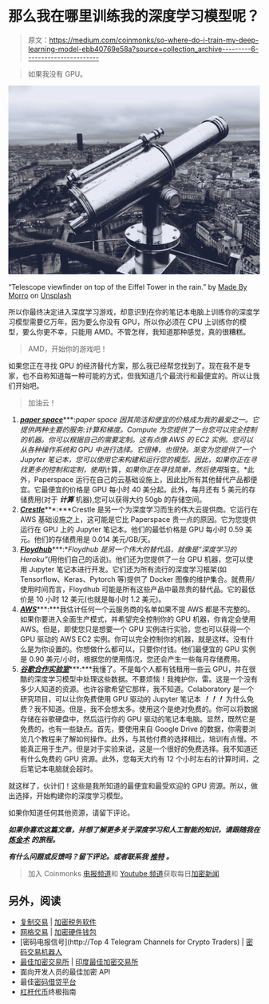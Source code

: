 # 那么我在哪里训练我的深度学习模型呢？

> 原文：<https://medium.com/coinmonks/so-where-do-i-train-my-deep-learning-model-ebb40769e58a?source=collection_archive---------6----------------------->

> 如果我没有 GPU。

![](img/8180298a51095bc880eb7a906d407497.png)

“Telescope viewfinder on top of the Eiffel Tower in the rain.” by [Made By Morro](https://unsplash.com/@madebymorro?utm_source=medium&utm_medium=referral) on [Unsplash](https://unsplash.com?utm_source=medium&utm_medium=referral)

所以你最终决定进入深度学习游戏，却意识到在你的笔记本电脑上训练你的深度学习模型需要亿万年，因为要么你没有 GPU，所以你必须在 CPU 上训练你的模型，要么你更不幸，只能用 AMD。不管怎样，我知道那种感觉，真的很糟糕。

> AMD，开始你的游戏吧！

如果您正在寻找 GPU 的经济替代方案，那么我已经帮您找到了。现在我不是专家，也不自称知道每一种可能的方式，但我知道几个最流行和最便宜的。所以让我们开始吧。

> 加油云！

1.  [***paper space***](https://www.paperspace.com/)***:***paper space 因其简洁和便宜的价格成为我的最爱之一。它提供两种主要的服务:*计算*和*梯度。Compute* 为您提供了一台您可以完全控制的机器。你可以根据自己的需要定制。这有点像 AWS 的 EC2 实例。您可以从各种操作系统和 GPU 中进行选择。它很棒，也很快。*渐变*为您提供了一个 Jupyter 笔记本，您可以使用它来构建和运行您的模型。因此，如果你正在寻找更多的控制和定制，使用*计算，*如果你正在寻找简单，然后使用*渐变。*此外，Paperspace 运行在自己的云基础设施上，因此比所有其他替代产品都便宜。它最便宜的价格是 GPU 每小时 40 美分起。此外，每月还有 5 美元的存储费用(对于 ***计算*** 机器),您可以获得大约 50gb 的存储空间。
2.  [***Crestle***](https://www.crestle.com/)***:***Crestle 是另一个为深度学习而生的伟大云提供商。它运行在 AWS 基础设施之上，这可能是它比 Paperspace 贵一点的原因。它为您提供运行在 GPU 上的 Jupyter 笔记本。他们的最低价格是 GPU 每小时 0.59 美元。他们的存储费用是 0.014 美元/GB/天。
3.  [***Floydhub***](https://www.floydhub.com/)***:***Floydhub 是另一个伟大的替代品，就像是*“深度学习的 Heroku”*(用他们自己的话说)。他们还为您提供了一台 GPU 机器，您可以使用 Jupyter 笔记本进行开发。它们还为所有流行的深度学习框架(如 Tensorflow、Keras、Pytorch 等)提供了 Docker 图像的维护集合。就费用/使用时间而言，Floydhub 可能是所有这些产品中最昂贵的替代品。它的最低价是 10 小时 12 美元(也就是每小时 1.2 美元)。
4.  [***AWS***](https://aws.amazon.com/)***:***我估计任何一个云服务商的名单如果不提 AWS 都是不完整的。如果你要进入全面生产模式，并希望完全控制你的 GPU 机器，你肯定会使用 AWS。但是，即使您只是想要一个 GPU 实例进行实验，您也可以获得一个 GPU 驱动的 AWS EC2 实例。你可以完全控制你的机器，就是这样。没有什么是为你设置的。你想做什么都可以，只要你付钱。他们最便宜的 GPU 实例是 0.90 美元/小时，根据您的使用情况，您还会产生一些每月存储费用。
5.  [***谷歌合作实验室***](https://colab.research.google.com/notebooks/welcome.ipynb)***:***我懂了。不是每个人都有钱租用一些云 GPU，并在很酷的深度学习模型中处理这些数据。不要烦恼！我掩护你，雷。这是一个没有多少人知道的资源。也许谷歌希望它那样，我不知道。Colaboratory 是一个研究项目，可以让你免费使用 GPU 驱动的 Jupyter 笔记本 ***！！！*** 为什么免费？我不知道。但是，我不会想太多。使用这个是绝对免费的。你可以将数据存储在谷歌硬盘中，然后运行你的 GPU 驱动的笔记本电脑。显然，既然它是免费的，也有一些缺点。首先，要使用来自 Google Drive 的数据，你需要浏览几个教程来了解如何操作。此外，与其他付费的选择相比，培训有点慢。不能真正用于生产。但是对于实验来说，这是一个很好的免费选择。我不知道还有什么免费的 GPU 资源。此外，您每天大约有 12 个小时左右的计算时间，之后笔记本电脑就会超时。

就这样了，伙计们！这些是我所知道的最便宜和最受欢迎的 GPU 资源。所以，做出选择，开始构建你的深度学习模型。

如果你知道任何其他资源，请留下评论。

***如果你喜欢这篇文章，并想了解更多关于深度学习和人工智能的知识，请跟随我在*** [***炼金术***](https://j-yash.github.io) ***的旅程。***

***有什么问题或反馈吗？留下评论。或者联系我*** [***推特***](https://twitter.com/iamJYash) ***。***

> 加入 Coinmonks [电报频道](https://t.me/coincodecap)和 [Youtube 频道](https://www.youtube.com/c/coinmonks/videos)获取每日[加密新闻](http://coincodecap.com/)

## 另外，阅读

*   [复制交易](/coinmonks/top-10-crypto-copy-trading-platforms-for-beginners-d0c37c7d698c) | [加密税务软件](/coinmonks/crypto-tax-software-ed4b4810e338)
*   [网格交易](https://coincodecap.com/grid-trading) | [加密硬件钱包](/coinmonks/the-best-cryptocurrency-hardware-wallets-of-2020-e28b1c124069)
*   [密码电报信号](http://Top 4 Telegram Channels for Crypto Traders) | [密码交易机器人](/coinmonks/crypto-trading-bot-c2ffce8acb2a)
*   [最佳加密交易所](/coinmonks/crypto-exchange-dd2f9d6f3769) | [印度最佳加密交易所](/coinmonks/bitcoin-exchange-in-india-7f1fe79715c9)
*   面向开发人员的最佳加密 API
*   最佳[密码借贷平台](/coinmonks/top-5-crypto-lending-platforms-in-2020-that-you-need-to-know-a1b675cec3fa)
*   [杠杆代币](/coinmonks/leveraged-token-3f5257808b22)终极指南